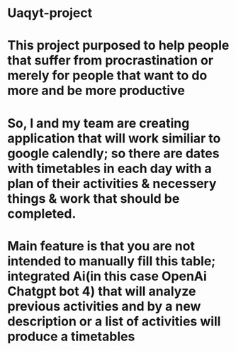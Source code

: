 # Uaqyt-project
# This project purposed to help people that suffer from procrastination or merely for people that want to do more and be more productive
# So, I and my team are creating application that will work similiar to google calendly; so there are dates with timetables in each day with a plan of their activities & necessery things & work that should be completed.
# Main feature is that you are not intended to manually fill this table; integrated Ai(in this case OpenAi Chatgpt bot 4) that will analyze previous activities and by a new description or a list of activities will produce a timetables
